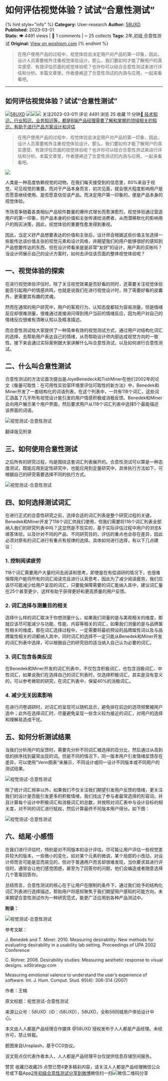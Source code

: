 # 如何评估视觉体验？试试“合意性测试”
{% hint style="info" %}
**Category:** User-research
**Author:** [58UXD](https://www.woshipm.com/u/237551)
**Published:** 2023-03-01  
**Stats:** 👁️ 4491 views | 💬 1 comments | ⭐ 25 collects
**Tags:** 2年,初级,合意性测试
**Original:** [View on woshipm.com](https://www.woshipm.com/user-research/5768660.html)
{% endhint %}
> 在用户使用产品的过程中，视觉体验会决定用户对产品的第一印象，因此，设计人员需要格外注重视觉体验设计。那么，我们要如何才能了解用户的真实感受、有效评估页面的视觉体验呢？也许你可以结合合意性测试来进行评估和分析。本篇文章里，作者便阐述了合意性测试的内涵与应用，一起来看看吧。

---

## 如何评估视觉体验？试试“合意性测试”

[![](https://image.woshipm.com/wp-files/2022/07/vFnMPbWaiv3s1inAUJ4g.jpeg!/both/72x72)](https://www.woshipm.com/u/237551)[58UXD](https://www.woshipm.com/u/237551) ![](https://static.woshipm.com/tag/1122_1@2x.png)![](https://static.woshipm.com/tag/2104_1@2x.png)![](https://static.woshipm.com/tag/2403_1@2x.png) 关注2023-03-011 评论 4491 浏览 25 收藏 11 分钟[🔗 技术知识、行业知识、业务知识等，都是B端产品经理需要了解和掌握的领域相关的知识，有助于进行产品方案设计和评估](https://ke.qidianla.com/courses/bcpm)

> 在用户使用产品的过程中，视觉体验会决定用户对产品的第一印象，因此，设计人员需要格外注重视觉体验设计。那么，我们要如何才能了解用户的真实感受、有效评估页面的视觉体验呢？也许你可以结合合意性测试来进行评估和分析。本篇文章里，作者便阐述了合意性测试的内涵与应用，一起来看看吧。

![](https://image.woshipm.com/wp-files/2023/03/1hgbHS8agjq8v6loFQFt.jpg)

人类是一种高度依赖视觉的动物，在我们每天接受到的信息里，80%来自于视觉，可见视觉的重要。而对于产品本身而言，初次见面，就会很大程度影响用户是否愿意继续使用、是否愿意信任该产品，而决定用户第一印象的，便是产品本身的视觉体验。

市场竞争随着各类相似产品软件数量的爆炸式增长而愈演愈烈，视觉体验通过营造用户的第一印象，将产品本身的价值和主张传递给消费者，从而潜移默化的影响用户的购买决策，因此，视觉体验的重要性愈发得到重视。

因此，当定义好产品想要表达的价值和主张后，设计师会根据这些价值主张选择一些能传达该价值主张的视觉元素和设计风格，并期望我们的用户能够很好的感知到产品想要传达的东西，但在设计师看来是是非常“友好”的设计，用户真的买账吗？当设计师展示自己的设计方案时，如何去评估该页面的整体视觉体验呢？

## 一、视觉体验的探索

在进行视觉体验评估时，除了关注视觉效果是否好看的同时，还需要关注视觉体验能否引起用户的情感共鸣，也就是说我们在进行视觉设计时，除了需要好看的皮囊外，更需要其有趣的灵魂。

然而在通常的用户研究中，用户的客观行为、认知态度都较为容易测量，但是情绪反应却很难测量，很难通过直接询问得到用户当前的情绪反应，因为用户对自己的情绪反应很难有清晰认知以及精准描述。

而合意性测试给大家提供了一种简单有效的视觉测试方式，通过用户对结构化词汇的选择，去帮助用户表达自己的情绪，从而帮助设计师内部达成视觉方向的一致性。接下来会通过实际案例跟大家讲解什么叫合意性测试，以及如何进行合意性测试。

## 二、什么叫合意性测试

合意性测试的方法论首次提出是JoyeBenedeck和TishMiner在他们2002年的论文《衡量可取性：在可用性实验室环境里评估可取性的新方法》中，Benedek和Miner开发了一套结构化的词语列表，在这个列表中，一共有118个词汇，这些词汇涵盖了几乎所有视觉设计能引发的用户情感积极或消极反馈。Benedek和Miner会向用户展示某个用户界面，然后要求用户从118个词汇列表中选择5个最能描述该界面的词语。

![视觉测试-合意性测试](https://image.woshipm.com/wp-files/2023/03/2FSvsrpmuViBNfsHKI3W.png)

翻译版见附录

## 三、如何使用合意性测试

之后所有的研究过程，均是围绕这套词汇列表展开的。合意性测试可以算是一种态度测试，既能应用到定性研究中，也能应用到定量研究中，具体执行方法如下，可根据自己的研究需要选择不同的执行方式。

![视觉测试-合意性测试](https://image.woshipm.com/wp-files/2023/03/HLnzM1OUMQZzp5XYNXlf.jpg)

## 四、如何选择测试词汇

在进行正式的合意性研究之前，选择合适的词汇列表是整个研究过程的关键。Benedek和Miner开发了118个词汇供我们使用，但我们需要将118个词汇列表全部纳入我们的研究列表中吗？这显然是不现实的，基于实际评估过程中用户的浏览&填答体验，以及针对不同的产品、不同研究目的，评估的重点也会存在差异，因此必须对原有的词汇进行有重点有规律的选择。具体如何进行选择，有以下几点建议：

### 1\. 控制阅读疲劳

118个词汇需要用户大量时间去阅读和思考，即使是在有偿调研的情况下，也很难保障用户能将所有的词汇阅读完且进行认真思考，因此为了减少阅读疲劳，我们应该尽可能减少给用户呈现的词汇，只要能保障需要的词汇能纳入其中，建议词汇量在25个甚至更少，这样有助于获得更好和更高质量的用户反馈。

### 2\. 词汇选择与测量目的相关

选择什么样的词汇取决于你想测量什么，如果我们测量的是与美观相关的维度，那就应该尽可能减少与功能、性能、内容等相关的词汇，如果我们测量的是与品牌属性相关的维度，那在词汇选择过程中，一定需要将最初预设的品牌属性词以及与品牌属性相关的词都纳入其中，同时词汇的选择不一定只能从Benedek和Miner开发的词汇列表中选择，可以根据自己的研究目的适当纳入自己认为必要的词汇。

### 3\. 词汇包含各类反应

在Benedek和Miner开发的词汇列表中，不仅包含积极词汇，也包含消极词汇、中性词汇，如果说我们在选择自己的词汇列表时，仅选择积极词汇，其实是没有意义的，可以参考微软的研究，在词汇列表中，保留40%的消极词汇。

### 4\. 减少无关因素影响

在进行问卷调研时，对词汇的呈现可以随机显示，避免排在前边的选项频繁被用户选中；此外在选择词汇时，尽量避免呈现一些含义较为接近的词汇，对用户的选择和理解易造成干扰。

## 五、如何分析测试结果

当我们分析用户的反馈时，需要先分析不同词汇被选择的百分比，然后通过从高到低的排序找到最常出现的词。但是不同的情况下，同一版本用户引发情绪反馈存在差异，可以使用”Venn图表“来展示，不同设计或同一设计不同版本或不同用户的测试结果。

![视觉测试-合意性测试](https://image.woshipm.com/wp-files/2023/03/OuBZUqKH5YZgGf49mGov.png)

除了统计词汇频率以外，如果我们不仅关注我们期望引发用户反馈的情绪，更关注我们的设计是否能引发更多的积极情绪，我们找出了参与者最常选择的形容词，并且计算每个设计中积极词汇和消极词汇的总数，并按照对词汇表中与设计目标的相关度，对不同的词汇进行赋权，然后计算最终不同版本用户得分。如下图：

![视觉测试-合意性测试](https://image.woshipm.com/wp-files/2023/03/FffnhPMKqlCC3WJv8lUV.png)

## 六、结尾·小感悟

在我们进行评估时，特别是对不同版本的设计评估，尽可能让用户评估一些视觉差异较大的版本，一些微小的变化，如对某个元素的微调，某个局部的小改动，对设计师而言可能是显而易见的，但对于普通用户而言却很难发现，当你要求其进行评估时，通常会让他们感觉困惑，甚至为了回答你的问题，他们会编造或者随意选择几个答案回答你。

总结而言，合意性测试的核心在于让用户在限制的条件下，通过我们给予的结构化词汇列表进行选择描述，帮助用户将感知聚焦于我们期望用户感知的可能方向，未来期望合意性测试作为一种研究范式，能更广泛应用到各种产品测试中。

**附录：**

![视觉测试-合意性测试](https://image.woshipm.com/wp-files/2023/03/1R67zoev1yYz93R7toNq.png)

参考文献：

J. Benedek and T. Miner. 2010. Measuring desirability: New methods for evaluating desirability in a usability lab setting. Proceedings of UPA 2002 Conference

C. Rohrer. 2008. Desirability studies: Measuring aesthetic response to visual designs. xdStrategy.com

Measuring emotional valence to understand the user’s experience of software. Int. J. Hum. Comput. Stud. 65(4): 306-314 (2007)

作者：王楠

原文标题：视觉测试-合意性测试

来源公众号：58UXD（ID：i58UXD），58UXD，全称58同城用户体验设计中心。

本文由人人都是产品经理合作媒体 @58UXD 授权发布于人人都是产品经理。未经许可，禁止转载。

题图来自Unsplash，基于CC0协议。

该文观点仅代表作者本人，人人都是产品经理平台仅提供信息存储空间服务。

赞赏 收藏已收藏25 点赞已赞4更多精彩内容，请关注人人都是产品经理微信公众号或下载App[2年](https://www.woshipm.com/tag/2%e5%b9%b4)[初级](https://www.woshipm.com/tag/%e5%88%9d%e7%ba%a7)[合意性测试](https://www.woshipm.com/tag/%e5%90%88%e6%84%8f%e6%80%a7%e6%b5%8b%e8%af%95)[分享到微博](https://service.weibo.com/share/share.php?appkey=2775287854&title=如何评估视觉体验？试试“合意性测试”&url=https://www.woshipm.com/user-research/5768660.html&pic=https://image.woshipm.com/wp-files/2023/03/1hgbHS8agjq8v6loFQFt.jpg)微信扫一扫![微信二维码](https://api.pwmqr.com/qrcode/create/?url=https://www.woshipm.com/user-research/5768660.html)分享